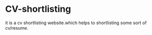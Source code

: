 # CV-shortlisting
it is a cv shortlisting website.which helps to shortlisting some sort of cv/resume.
